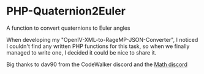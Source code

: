 # PHP-Quaternion2Euler
A function to convert quaternions to Euler angles

When developing my "OpenIV-XML-to-RageMP-JSON-Converter", I noticed I couldn't find any written PHP functions for this task, so when we finally managed to write one, I decided it could be nice to share it.

Big thanks to dav90 from the CodeWalker discord and the [Math discord](https://discord.me/math)
